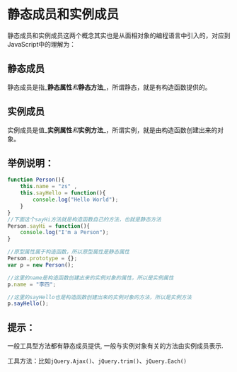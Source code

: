 # 静态成员和实例成员

静态成员和实例成员这两个概念其实也是从面相对象的编程语言中引入的，对应到JavaScript中的理解为：

## 静态成员 
静态成员是指_**静态属性**_和_**静态方法**_，所谓静态，就是有构造函数提供的。

## 实例成员 
实例成员是值_**实例属性**_和_**实例方法**_，所谓实例，就是由构造函数创建出来的对象。

## 举例说明： 
```javascript
function Person(){
    this.name = "zs" ,
    this.sayHello = function(){
        console.log("Hello World");
    }
}
//下面这个sayHi方法就是构造函数自己的方法，也就是静态方法
Person.sayHi = function(){ 
    console.log("I'm a Person");
}

//原型属性属于构造函数，所以原型属性是静态属性
Person.prototype = {};
var p = new Person();

//这里的name是构造函数创建出来的实例对象的属性，所以是实例属性
p.name = "李四";

//这里的sayHello也是构造函数创建出来的实例对象的方法，所以是实例方法
p.sayHello();
```

## 提示： 

一般工具型方法都有静态成员提供, 一般与实例对象有关的方法由实例成员表示.

工具方法：比如`jQuery.Ajax()`、`jQuery.trim()`、`jQuery.Each()`

